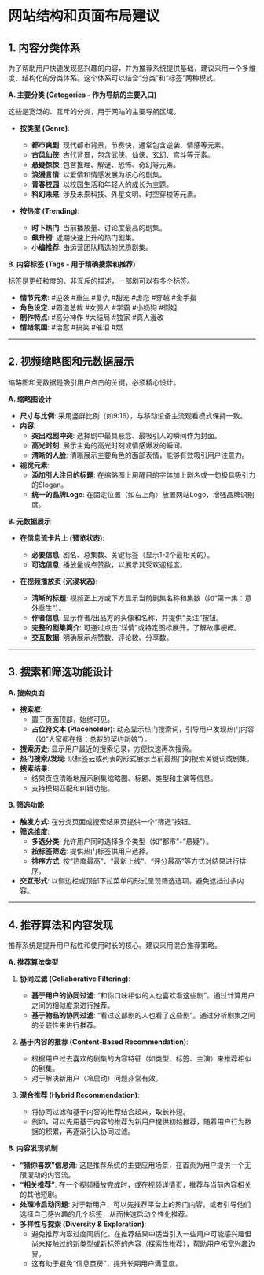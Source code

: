 # 网站结构和页面布局建议

## 1. 内容分类体系

为了帮助用户快速发现感兴趣的内容，并为推荐系统提供基础，建议采用一个多维度、结构化的分类体系。这个体系可以结合“分类”和“标签”两种模式。

**A. 主要分类 (Categories - 作为导航的主要入口)**

这些是宽泛的、互斥的分类，用于网站的主要导航区域。

*   **按类型 (Genre)**:
    *   **都市爽剧**: 现代都市背景，节奏快，通常包含逆袭、情感等元素。
    *   **古风仙侠**: 古代背景，包含武侠、仙侠、玄幻、宫斗等元素。
    *   **悬疑惊悚**: 包含推理、解谜、恐怖、奇幻等元素。
    *   **浪漫言情**: 以爱情和情感发展为核心的剧集。
    *   **青春校园**: 以校园生活和年轻人的成长为主题。
    *   **科幻未来**: 涉及未来科技、外星文明、时空穿梭等元素。

*   **按热度 (Trending)**:
    *   **时下热门**: 当前播放量、讨论度最高的剧集。
    *   **飙升榜**: 近期快速上升的热门剧集。
    *   **小编推荐**: 由运营团队精选的优质剧集。

**B. 内容标签 (Tags - 用于精确搜索和推荐)**

标签是更细粒度的、非互斥的描述，一部剧可以有多个标签。

*   **情节元素**: #逆袭 #重生 #复仇 #甜宠 #虐恋 #穿越 #金手指
*   **角色设定**: #霸道总裁 #女强人 #学霸 #小奶狗 #御姐
*   **制作特点**: #高分神作 #大结局 #独家 #真人漫改
*   **情绪氛围**: #治愈 #搞笑 #催泪 #燃

---

## 2. 视频缩略图和元数据展示

缩略图和元数据是吸引用户点击的关键，必须精心设计。

**A. 缩略图设计**

*   **尺寸与比例**: 采用竖屏比例（如9:16），与移动设备主流观看模式保持一致。
*   **内容**: 
    *   **突出戏剧冲突**: 选择剧中最具悬念、最吸引人的瞬间作为封面。
    *   **高光时刻**: 展示主角的高光时刻或情感爆发的瞬间。
    *   **清晰的人脸**: 清晰展示主要角色的面部表情，能够有效吸引用户注意力。
*   **视觉元素**:
    *   **添加引人注目的标题**: 在缩略图上用醒目的字体加上剧名或一句极具吸引力的Slogan。
    *   **统一的品牌Logo**: 在固定位置（如右上角）放置网站Logo，增强品牌识别度。

**B. 元数据展示**

*   **在信息流卡片上 (预览状态)**:
    *   **必要信息**: 剧名、总集数、关键标签（显示1-2个最相关的）。
    *   **可选信息**: 播放量或点赞数，以展示其受欢迎程度。

*   **在视频播放页 (沉浸状态)**:
    *   **清晰的标题**: 视频正上方或下方显示当前剧集名称和集数（如“第一集：意外重生”）。
    *   **作者信息**: 显示作者/出品方的头像和名称，并提供“关注”按钮。
    *   **完整的剧集简介**: 可通过点击“详情”或特定图标展开，了解故事梗概。
    *   **交互数据**: 明确展示点赞数、评论数、分享数。

---

## 3. 搜索和筛选功能设计

**A. 搜索页面**

*   **搜索框**: 
    *   置于页面顶部，始终可见。
    *   **占位符文本 (Placeholder)**: 动态显示热门搜索词，引导用户发现热门内容（如“大家都在搜：总裁的契约新娘”）。
*   **搜索历史**: 显示用户最近的搜索记录，方便快速再次搜索。
*   **热门搜索/发现**: 以标签云或列表的形式展示当前最热门的搜索关键词或剧集。
*   **搜索结果**: 
    *   结果页应清晰地展示剧集缩略图、标题、类型和主演等信息。
    *   支持模糊匹配和纠错功能。

**B. 筛选功能**

*   **触发方式**: 在分类页面或搜索结果页提供一个“筛选”按钮。
*   **筛选维度**: 
    *   **多选分类**: 允许用户同时选择多个类型（如“都市”+“悬疑”）。
    *   **按标签筛选**: 提供热门标签供用户选择。
    *   **排序方式**: 按“热度最高”、“最新上线”、“评分最高”等方式对结果进行排序。
*   **交互形式**: 以侧边栏或顶部下拉菜单的形式呈现筛选选项，避免遮挡过多内容。

---

## 4. 推荐算法和内容发现

推荐系统是提升用户粘性和使用时长的核心。建议采用混合推荐策略。

**A. 推荐算法类型**

1.  **协同过滤 (Collaborative Filtering)**:
    *   **基于用户的协同过滤**: “和你口味相似的人也喜欢看这些剧”。通过计算用户之间的相似度来进行推荐。
    *   **基于物品的协同过滤**: “看过这部剧的人也看了这些剧”。通过分析剧集之间的关联性来进行推荐。

2.  **基于内容的推荐 (Content-Based Recommendation)**:
    *   根据用户过去喜欢的剧集的内容特征（如类型、标签、主演）来推荐相似的剧集。
    *   对于解决新用户（冷启动）问题非常有效。

3.  **混合推荐 (Hybrid Recommendation)**:
    *   将协同过滤和基于内容的推荐结合起来，取长补短。
    *   例如，可以先用基于内容的推荐为新用户提供初始推荐，随着用户行为数据的积累，再逐渐引入协同过滤。

**B. 内容发现机制**

*   **“猜你喜欢”信息流**: 这是推荐系统的主要应用场景，在首页为用户提供一个无限滚动的内容流。
*   **“相关推荐”**: 在一个视频播放完成时，或在视频详情页，推荐与当前内容相关的其他短剧。
*   **处理冷启动问题**: 对于新用户，可以先推荐平台上的热门内容，或者引导他们选择自己感兴趣的几个标签，从而快速启动个性化推荐。
*   **多样性与探索 (Diversity & Exploration)**:
    *   避免推荐内容过度同质化。在推荐结果中适当引入一些用户可能感兴趣但尚未接触过的新类型或新标签的内容（探索性推荐），帮助用户拓宽兴趣边界。
    *   这有助于避免“信息茧房”，提升长期用户满意度。
